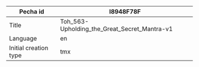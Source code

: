 |Pecha id | I8948F78F
| --- | --- 
|Title | Toh_563-Upholding_the_Great_Secret_Mantra-v1 
|Language | en
|Initial creation type | tmx